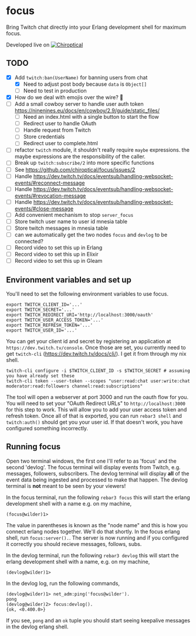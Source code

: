 focus
=====

Bring Twitch chat directly into your Erlang development shell for maximum focus.

Developed live on [![Chiroptical](https://img.shields.io/badge/twitch.tv-chiroptical-purple?logo=twitch&style=for-the-badge)](https://twitch.tv/chiroptical)</br>

TODO
---

- [x] Add `twitch:ban(UserName)` for banning users from chat
  - [x] Need to adjust post body because `data` is `Object[]`   
  - [ ] Need to test in production
- [x] How do we deal with emojis over the wire? 👋
- [ ] Add a small cowboy server to handle user auth token https://ninenines.eu/docs/en/cowboy/2.9/guide/static_files/
  - [ ] Need an index.html with a single button to start the flow
  - [ ] Redirect user to handle OAuth
  - [ ] Handle request from Twitch
  - [ ] Store credentials
  - [ ] Redirect user to complete.html
- [ ] refactor `twitch` module, it shouldn't really require `maybe` expressions.
      the maybe expressions are the responsibility of the caller.
- [ ] Break up `twitch:subscribe/2` into more specific functions
- [ ] See https://github.com/chiroptical/focus/issues/2
- [ ] Handle https://dev.twitch.tv/docs/eventsub/handling-websocket-events/#reconnect-message
- [ ] Handle https://dev.twitch.tv/docs/eventsub/handling-websocket-events/#revocation-message
- [ ] Handle https://dev.twitch.tv/docs/eventsub/handling-websocket-events/#close-message
- [ ] Add convenient mechanism to stop `server_focus`
- [ ] Store twitch user name to user id mnesia table
- [ ] Store twitch messages in mnesia table
- [ ] can we automatically get the two nodes `focus` and `devlog` to be connected?
- [ ] Record video to set this up in Erlang
- [ ] Record video to set this up in Elixir
- [ ] Record video to set this up in Gleam

Environment variables and set up
----

You'll need to set the following environment variables to use focus.

```
export TWITCH_CLIENT_ID='...'
export TWITCH_SECRET='...'
export TWITCH_REDIRECT_URI='http://localhost:3000/oauth'
export TWITCH_USER_ACCESS_TOKEN='...'
export TWITCH_REFRESH_TOKEN='...'
export TWITCH_USER_ID='...'
```

You can get your client id and secret by registering an application at
`https://dev.twitch.tv/console`. Once those are set, you currently need to get
`twitch-cli` (https://dev.twitch.tv/docs/cli/). I get it from through my nix
shell.

```
twitch-cli configure -i $TWITCH_CLIENT_ID -s $TWITCH_SECRET # assuming you have already set these
twitch-cli token --user-token --scopes "user:read:chat user:write:chat moderator:read:followers channel:read:subscriptions"
```

The tool will open a webserver at port 3000 and run the oauth flow for you.
You will need to set your "OAuth Redirect URLs"  to `http://localhost:3000`
for this step to work. This will allow you to add your user access token and
refresh token. Once all of that is exported, you can run `rebar3 shell` and
`twitch:auth()` should get you your user id. If that doesn't work, you have
configured something incorrectly.

Running focus
---

Open two terminal windows, the first one I'll refer to as 'focus' and the second
'devlog'. The focus terminal will display events from Twitch, e.g. messages,
followers, subscribers. The devlog terminal will display **all** of the event
data being ingested and processed to make that happen. The devlog terminal is
**not** meant to be seen by your viewers!

In the focus terminal, run the following `rebar3 focus` this will start the
erlang development shell with a name e.g. on my machine,

```
(focus@wilder)1>
```

The value in parentheses is known as the "node name" and this is how you
connect erlang nodes together. We'll do that shortly. In the focus erlang
shell, run `focus:server().`. The server is now running and if you
configured it correctly you should recieve messages, follows, subs.

In the devlog terminal, run the following `rebar3 devlog` this will start
the erlang development shell with a name, e.g. on my machine,

```
(devlog@wilder)1>
```

In the devlog log, run the following commands,

```
(devlog@wilder)1> net_adm:ping('focus@wilder').
pong
(devlog@wilder)2> focus:devlog().
{ok, <0.400.0>}
```

If you see, `pong` and an `ok` tuple you should start seeing keepalive messages
in the devlog erlang shell.
